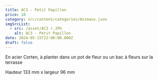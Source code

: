 ```yaml
---
title: AC3 - Petit Papillon
price: 10
category: src/content/categories/Animaux.json
imgSrcList:
  - src: /asset/AC3 r.JPG
    alt: AC3 - Petit Papillon
date: 2024-05-15T22:00:00.000Z
draft: false
---
```


En acier Corten, à planter dans un pot de fleur ou un bac à fleurs sur la terrasse

Hauteur 133 mm x largeur 96 mm
